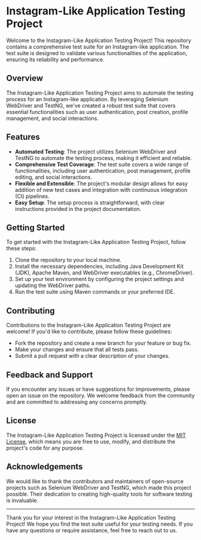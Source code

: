 # Instagram-Like Application Testing Project

Welcome to the Instagram-Like Application Testing Project! This repository contains a comprehensive test suite for an Instagram-like application. The test suite is designed to validate various functionalities of the application, ensuring its reliability and performance.

## Overview

The Instagram-Like Application Testing Project aims to automate the testing process for an Instagram-like application. By leveraging Selenium WebDriver and TestNG, we've created a robust test suite that covers essential functionalities such as user authentication, post creation, profile management, and social interactions.

## Features

- **Automated Testing**: The project utilizes Selenium WebDriver and TestNG to automate the testing process, making it efficient and reliable.
- **Comprehensive Test Coverage**: The test suite covers a wide range of functionalities, including user authentication, post management, profile editing, and social interactions.
- **Flexible and Extensible**: The project's modular design allows for easy addition of new test cases and integration with continuous integration (CI) pipelines.
- **Easy Setup**: The setup process is straightforward, with clear instructions provided in the project documentation.

## Getting Started

To get started with the Instagram-Like Application Testing Project, follow these steps:

1. Clone the repository to your local machine.
2. Install the necessary dependencies, including Java Development Kit (JDK), Apache Maven, and WebDriver executables (e.g., ChromeDriver).
3. Set up your test environment by configuring the project settings and updating the WebDriver paths.
4. Run the test suite using Maven commands or your preferred IDE.

## Contributing

Contributions to the Instagram-Like Application Testing Project are welcome! If you'd like to contribute, please follow these guidelines:

- Fork the repository and create a new branch for your feature or bug fix.
- Make your changes and ensure that all tests pass.
- Submit a pull request with a clear description of your changes.

## Feedback and Support

If you encounter any issues or have suggestions for improvements, please open an issue on the repository. We welcome feedback from the community and are committed to addressing any concerns promptly.

## License

The Instagram-Like Application Testing Project is licensed under the [MIT License](LICENSE), which means you are free to use, modify, and distribute the project's code for any purpose.

## Acknowledgements

We would like to thank the contributors and maintainers of open-source projects such as Selenium WebDriver and TestNG, which made this project possible. Their dedication to creating high-quality tools for software testing is invaluable.

---

Thank you for your interest in the Instagram-Like Application Testing Project! We hope you find the test suite useful for your testing needs. If you have any questions or require assistance, feel free to reach out to us.

